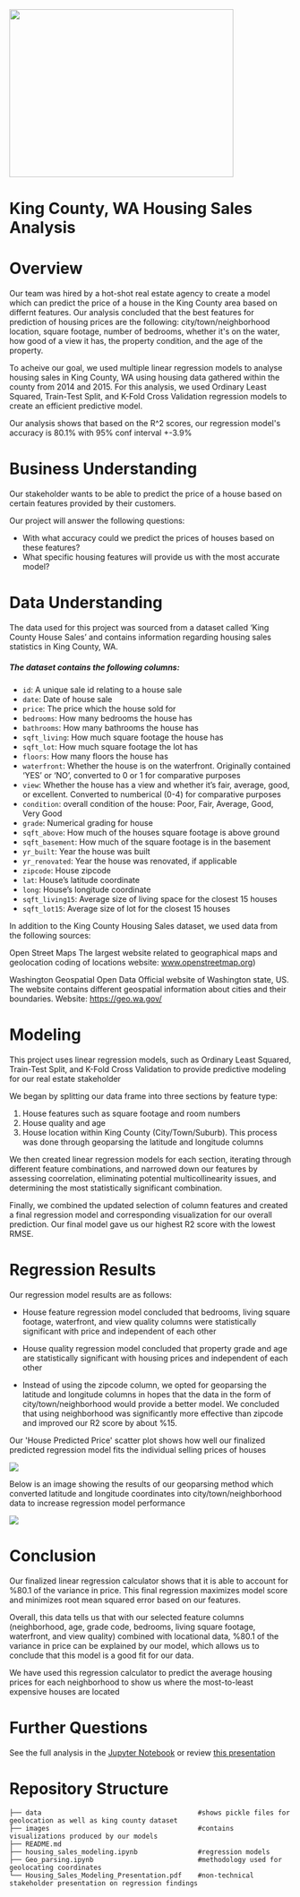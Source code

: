 <img src="images/housing_market.jpg_fit=scale" width=400 height=300 />

# King County, WA Housing Sales Analysis


# Overview
Our team was hired by a hot-shot real estate agency to create a model which can predict the price of a house in the King County area based on differnt features. Our analysis concluded that the best features for prediction of housing prices are the following: city/town/neighborhood location, square footage, number of bedrooms, whether it's on the water, how good of a view it has, the property condition, and the age of the property. 

To acheive our goal, we used multiple linear regression models to analyse housing sales in King County, WA using housing data gathered within the county from 2014 and 2015. For this analysis, we used Ordinary Least Squared, Train-Test Split, and K-Fold Cross Validation regression models to create an efficient predictive model. 

Our analysis shows that based on the R^2 scores, our regression model's accuracy is 80.1% with 95% conf interval +-3.9% 


# Business Understanding
Our stakeholder wants to be able to predict the price of a house based on certain features provided by their customers. 

Our project will answer the following questions:
* With what accuracy could we predict the prices of houses based on these features?
* What specific housing features will provide us with the most accurate model? 


# Data Understanding
The data used for this project was sourced from a dataset called ‘King County House Sales’ and contains information regarding housing sales statistics in King County, WA.

##### The dataset contains the following columns:

* ```id```: A unique sale id relating to a house sale
* ```date```: Date of house sale
* ```price```: The price which the house sold for
* ```bedrooms```: How many bedrooms the house has
* ```bathrooms```: How many bathrooms the house has
* ```sqft_living```: How much square footage the house has
* ```sqft_lot```: How much square footage the lot has
* ```floors```: How many floors the house has
* ```waterfront```: Whether the house is on the waterfront. Originally contained ‘YES’ or ‘NO’, converted to 0 or 1 for comparative purposes
* ```view```: Whether the house has a view and whether it’s fair, average, good, or excellent. Converted to numberical (0-4) for comparative purposes
* ```condition```: overall condition of the house: Poor, Fair, Average, Good, Very Good
* ```grade```: Numerical grading for house
* ```sqft_above```: How much of the houses square footage is above ground
* ```sqft_basement```: How much of the square footage is in the basement
* ```yr_built```: Year the house was built
* ```yr_renovated```: Year the house was renovated, if applicable
* ```zipcode```: House zipcode
* ```lat```: House’s latitude coordinate
* ```long```: House’s longitude coordinate
* ```sqft_living15```: Average size of living space for the closest 15 houses
* ```sqft_lot15```: Average size of lot for the closest 15 houses

In addition to the King County Housing Sales dataset, we used data from the following sources:

Open Street Maps 
The largest website related to geographical maps and geolocation coding of locations
website: www.openstreetmap.org) 

Washington Geospatial Open Data
Official website of Washington state, US. The website contains different geospatial information about cities and their boundaries. 
Website: https://geo.wa.gov/


# Modeling
This project uses linear regression models, such as Ordinary Least Squared, Train-Test Split, and K-Fold Cross Validation to provide predictive modeling for our real estate stakeholder

We began by splitting our data frame into three sections by feature type: 
1) House features such as square footage and room numbers
2) House quality and age
3) House location within King County (City/Town/Suburb). This process was done through geoparsing the latitude and longitude columns

We then created linear regression models for each section, iterating through different feature combinations, and narrowed down our features by assessing coorrelation, eliminating potential multicollinearity issues, and determining the most statistically significant combination.

Finally, we combined the updated selection of column features and created a final regression model and corresponding visualization for our overall prediction. Our final model gave us our highest R2 score with the lowest RMSE.


# Regression Results
Our regression model results are as follows:

* House feature regression model concluded that bedrooms, living square footage, waterfront, and view quality columns were statistically significant with price and independent of each other

* House quality regression model concluded that property grade and age are statistically significant with housing prices and independent of each other

* Instead of using the zipcode column, we opted for geoparsing the latitude and longitude columns in hopes that the data in the form of city/town/neighborhood would provide a better model. We concluded that using neighborhood was significantly more effective than zipcode and improved our R2 score by about %15.

Our 'House Predicted Price' scatter plot shows how well our finalized predicted regression model fits the individual selling prices of houses

<img src="images/final_regression_plot.png"/>

Below is an image showing the results of our geoparsing method which converted latitude and longitude coordinates into city/town/neighborhood data to increase regression model performance

<img src="images/house_sales_map.png"/>


# Conclusion
Our finalized linear regression calculator shows that it is able to account for %80.1 of the variance in price. This final regression maximizes model score and minimizes root mean squared error based on our features.

Overall, this data tells us that with our selected feature columns (neighborhood, age, grade code, bedrooms, living square footage, waterfront, and view quality) combined with locational data, %80.1 of the variance in price can be explained by our model, which allows us to conclude that this model is a good fit for our data.

We have used this regression calculator to predict the average housing prices for each neighborhood to show us where the most-to-least expensive houses are located


# Further Questions
See the full analysis in the [Jupyter Notebook](https://github.com/hannah-schurman/dsc-phase2-project/blob/main/housing_sales_modeling.ipynb) or review [this presentation]()


# Repository Structure
```
├── data                                       #shows pickle files for geolocation as well as king county dataset
├── images                                     #contains visualizations produced by our models
├── README.md  
├── housing_sales_modeling.ipynb               #regression models
├── Geo_parsing.ipynb                          #methodology used for geolocating coordinates
└── Housing_Sales_Modeling_Presentation.pdf    #non-technical stakeholder presentation on regression findings
```


